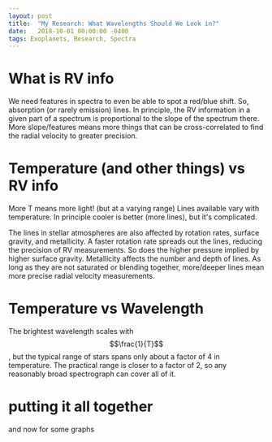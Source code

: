 ```yaml
---
layout: post
title:  "My Research: What Wavelengths Should We Look in?"
date:   2018-10-01 00:00:00 -0400
tags: Exoplanets, Research, Spectra
---
```

<script type="text/javascript" async
  src="https://cdnjs.cloudflare.com/ajax/libs/mathjax/2.7.4/MathJax.js?config=TeX-MML-AM_CHTML">
</script>

# What is RV info
We need features in spectra to even be able to spot a red/blue shift. So, absorption (or rarely emission) lines. In principle, the RV information in a given part of a spectrum is proportional to the slope of the spectrum there. More slope/features means more things that can be cross-correlated to find the radial velocity to greater precision.

# Temperature (and other things) vs RV info
More T means more light! (but at a varying range)
Lines available vary with temperature. In principle cooler is better (more lines), but it's complicated.

The lines in stellar atmospheres are also affected by rotation rates, surface gravity, and metallicity. A faster rotation rate spreads out the lines, reducing the precision of RV measurements. So does the higher pressure implied by higher surface gravity. Metallicity affects the number and depth of lines. As long as they are not saturated or blending together, more/deeper lines mean more precise radial velocity measurements.

# Temperature vs Wavelength
The brightest wavelength scales with $$\frac{1}{T}$$, but the typical range of stars spans only about a factor of 4 in temperature. The practical range is closer to a factor of 2, so any reasonably broad spectrograph can cover all of it.

# putting it all together
and now for some graphs


[Bottom 2013]: http://iopscience.iop.org/article/10.1086/670174
[Beatty 2015]: http://iopscience.iop.org/article/10.1086/684264
